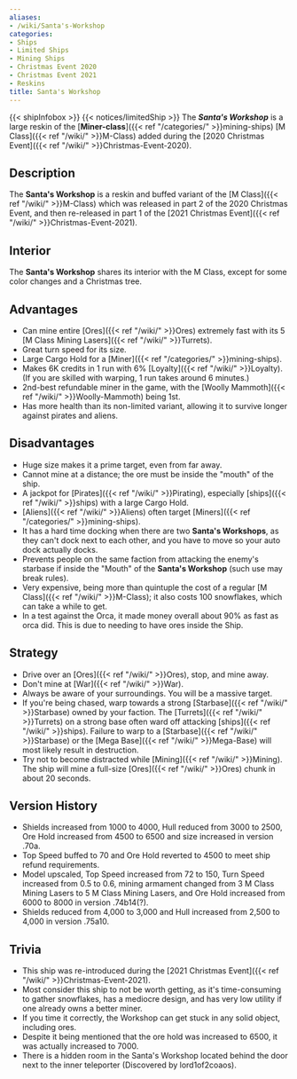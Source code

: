 ```yaml
---
aliases:
- /wiki/Santa's-Workshop
categories:
- Ships
- Limited Ships
- Mining Ships
- Christmas Event 2020
- Christmas Event 2021
- Reskins
title: Santa's Workshop
---
```


{{< shipInfobox >}} {{< notices/limitedShip >}} The **_Santa's Workshop_** is a large reskin of the [**Miner-class**]({{< ref "/categories/" >}}mining-ships) [M Class]({{< ref "/wiki/" >}}M-Class) added during the [2020 Christmas Event]({{< ref "/wiki/" >}}Christmas-Event-2020). 

## Description

The **Santa's Workshop** is a reskin and buffed variant of the [M Class]({{< ref "/wiki/" >}}M-Class) which was released in part 2 of the 2020 Christmas Event, and then re-released in part 1 of the [2021 Christmas Event]({{< ref "/wiki/" >}}Christmas-Event-2021).

## Interior

The **Santa's Workshop** shares its interior with the M Class, except for some color changes and a Christmas tree.

## Advantages

- Can mine entire [Ores]({{< ref "/wiki/" >}}Ores) extremely fast with its 5 [M Class Mining Lasers]({{< ref "/wiki/" >}}Turrets).
- Great turn speed for its size.
- Large Cargo Hold for a [Miner]({{< ref "/categories/" >}}mining-ships).
- Makes 6K credits in 1 run with 6% [Loyalty]({{< ref "/wiki/" >}}Loyalty). (If you are skilled with warping, 1 run takes around 6 minutes.)
- 2nd-best refundable miner in the game, with the [Woolly Mammoth]({{< ref "/wiki/" >}}Woolly-Mammoth) being 1st.
- Has more health than its non-limited variant, allowing it to survive longer against pirates and aliens.

## Disadvantages

- Huge size makes it a prime target, even from far away.
- Cannot mine at a distance; the ore must be inside the "mouth" of the ship.
- A jackpot for [Pirates]({{< ref "/wiki/" >}}Pirating), especially [ships]({{< ref "/wiki/" >}}ships) with a large Cargo Hold.
- [Aliens]({{< ref "/wiki/" >}}Aliens) often target [Miners]({{< ref "/categories/" >}}mining-ships).
- It has a hard time docking when there are two **Santa's Workshops**, as they can't dock next to each other, and you have to move so your auto dock actually docks.
- Prevents people on the same faction from attacking the enemy's starbase if inside the "Mouth" of the **Santa's Workshop** (such use may break rules).
- Very expensive, being more than quintuple the cost of a regular [M Class]({{< ref "/wiki/" >}}M-Class); it also costs 100 snowflakes, which can take a while to get.
- In a test against the Orca, it made money overall about 90% as fast as orca did. This is due to needing to have ores inside the Ship.

## Strategy

- Drive over an [Ores]({{< ref "/wiki/" >}}Ores), stop, and mine away.
- Don't mine at [War]({{< ref "/wiki/" >}}War).
- Always be aware of your surroundings. You will be a massive target.
- If you're being chased, warp towards a strong [Starbase]({{< ref "/wiki/" >}}Starbase) owned by your faction. The [Turrets]({{< ref "/wiki/" >}}Turrets) on a strong base often ward off attacking [ships]({{< ref "/wiki/" >}}ships). Failure to warp to a [Starbase]({{< ref "/wiki/" >}}Starbase) or the [Mega Base]({{< ref "/wiki/" >}}Mega-Base) will most likely result in destruction.
- Try not to become distracted while [Mining]({{< ref "/wiki/" >}}Mining). The ship will mine a full-size [Ores]({{< ref "/wiki/" >}}Ores) chunk in about 20 seconds.

## Version History 

- Shields increased from 1000 to 4000, Hull reduced from 3000 to 2500, Ore Hold increased from 4500 to 6500 and size increased in version .70a.
- Top Speed buffed to 70 and Ore Hold reverted to 4500 to meet ship refund requirements.
- Model upscaled, Top Speed increased from 72 to 150, Turn Speed increased from 0.5 to 0.6, mining armament changed from 3 M Class Mining Lasers to 5 M Class Mining Lasers, and Ore Hold increased from 6000 to 8000 in version .74b14(?).
- Shields reduced from 4,000 to 3,000 and Hull increased from 2,500 to 4,000 in version .75a10.

## Trivia

- This ship was re-introduced during the [2021 Christmas Event]({{< ref "/wiki/" >}}Christmas-Event-2021).
- Most consider this ship to not be worth getting, as it's time-consuming to gather snowflakes, has a mediocre design, and has very low utility if one already owns a better miner.
- If you time it correctly, the Workshop can get stuck in any solid object, including ores.
- Despite it being mentioned that the ore hold was increased to 6500, it was actually increased to 7000.
- There is a hidden room in the Santa's Workshop located behind the door next to the inner teleporter (Discovered by lord1of2coaos).